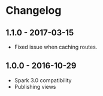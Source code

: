 # Changelog

## 1.1.0 - 2017-03-15

- Fixed issue when caching routes.

## 1.0.0 - 2016-10-29

- Spark 3.0 compatibility
- Publishing views
